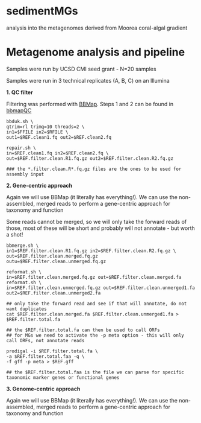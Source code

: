 # sedimentMGs
analysis into the metagenomes derived from Moorea coral-algal gradient

# Metagenome analysis and pipeline

Samples were run by UCSD CMI seed grant - N=20 samples

Samples were run in 3 technical replicates (A, B, C) on an Illumina 

**1. QC filter**

Filtering was performed with [BBMap](https://jgi.doe.gov/data-and-tools/bbtools/bb-tools-user-guide/bbmap-guide/). Steps 1 and 2 can be found in [bbmapQC](bbmapQC/)

```
bbduk.sh \
qtrim=rl trimq=10 threads=2 \
in1=$FFILE in2=$RFILE \
out1=$REF.clean1.fq out2=$REF.clean2.fq

repair.sh \
in=$REF.clean1.fq in2=$REF.clean2.fq \
out=$REF.filter.clean.R1.fq.gz out2=$REF.filter.clean.R2.fq.gz

### the *.filter.clean.R*.fq.gz files are the ones to be used for assembly input
```

**2. Gene-centric approach**

Again we will use BBMap (it literally has everything!). We can use the non-assembled, merged reads to perform a gene-centric approach for taxonomy and function

Some reads cannot be merged, so we will only take the forward reads of those, most of these will be short and probably will not annotate - but worth a shot!

```
bbmerge.sh \
in1=$REF.filter.clean.R1.fq.gz in2=$REF.filter.clean.R2.fq.gz \
out=$REF.filter.clean.merged.fq.gz outu=$REF.filter.clean.unmerged.fq.gz

reformat.sh \
in=$REF.filter.clean.merged.fq.gz out=$REF.filter.clean.merged.fa
reformat.sh \
in=$REF.filter.clean.unmerged.fq.gz out=$REF.filter.clean.unmerged1.fa out2=$REF.filter.clean.unmerged2.fa

## only take the forward read and see if that will annotate, do not want duplicates
cat $REF.filter.clean.merged.fa $REF.filter.clean.unmerged1.fa > $REF.filter.total.fa

## the $REF.filter.total.fa can then be used to call ORFs
## for MGs we need to activate the -p meta option - this will only call ORFs, not annotate reads

prodigal -i $REF.filter.total.fa \
-a $REF.filter.total.faa -q \
-f gff -p meta > $REF.gff

## the $REF.filter.total.faa is the file we can parse for specific taxonomic marker genes or functional genes

```

**3. Genome-centric approach**

Again we will use BBMap (it literally has everything!). We can use the non-assembled, merged reads to perform a gene-centric approach for taxonomy and function
